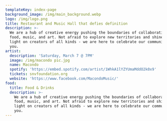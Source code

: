 ```yaml
---
templateKey: index-page
background_image: /img/main_background.webp
logo: /img/logo.png
title: Restaurant and Music Hall that defies definition
description: >-
  We are a hub of creative energy pushing the boundaries of collaboration in
  food, music, and art. Not afraid to explore new territories and shine the
  light on creators of all kinds - we are here to celebrate our community with
  you.
artist:
  description: 'Saturday, March 7 @ 7PM'
  image: /img/macondo pic.jpg
  name: Macondo
  spotify: 'https://embed.spotify.com/artist/1WhkA1lYZYUmaMddO2k0x9'
  tickets: snvfoundation.org
  website: 'https://www.facebook.com/MacondoMusic/'
food:
  title: Food & Drinks
  description: >-
    We are a hub of creative energy pushing the boundaries of collaboration in
    food, music, and art. Not afraid to explore new territories and shine the
    light on creators of all kinds - we are here to celebrate our community with
    you.
---
```


